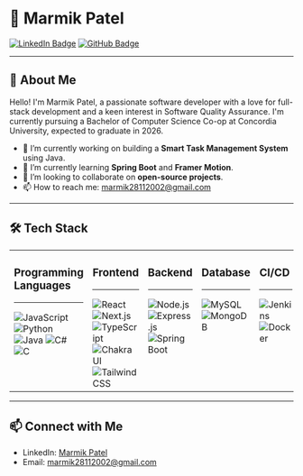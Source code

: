 # 🌟 Marmik Patel

[![LinkedIn Badge](https://img.shields.io/badge/-MarmikPatel-blue?style=flat-square&logo=Linkedin&logoColor=white&link=https://www.linkedin.com/in/marmik-patel/)]((https://www.linkedin.com/in/marmikpatel28/))
[![GitHub Badge](https://img.shields.io/badge/-MarmikPatel-black?style=flat-square&logo=github&logoColor=white&link=https://github.com/marmikpatel)](https://github.com/marmik28)

---

## 🚀 About Me
Hello! I'm Marmik Patel, a passionate software developer with a love for full-stack development and a keen interest in Software Quality Assurance. I'm currently pursuing a Bachelor of Computer Science Co-op at Concordia University, expected to graduate in 2026.

- 🔭 I’m currently working on building a **Smart Task Management System** using Java.
- 🌱 I’m currently learning **Spring Boot** and **Framer Motion**.
- 👯 I’m looking to collaborate on **open-source projects**.
- 📫 How to reach me: marmik28112002@gmail.com

---

## 🛠️ Tech Stack

<div align="center">

<table>
  <tr>
    <td valign="top">
      <h3>Programming Languages</h3>
      <hr />
      <img src="https://img.shields.io/badge/-JavaScript-F7DF1E?style=flat-square&logo=javascript&logoColor=black" alt="JavaScript" />
      <img src="https://img.shields.io/badge/-Python-3776AB?style=flat-square&logo=python&logoColor=white" alt="Python" />
      <img src="https://img.shields.io/badge/-Java-007396?style=flat-square&logo=java&logoColor=white" alt="Java" />
      <img src="https://img.shields.io/badge/-C%23-239120?style=flat-square&logo=csharp&logoColor=white" alt="C#" />
      <img src="https://img.shields.io/badge/-C-A8B9CC?style=flat-square&logo=c&logoColor=black" alt="C" />
    </td>
    <td valign="top">
      <h3>Frontend</h3>
      <hr />
      <img src="https://img.shields.io/badge/-React-61DAFB?style=flat-square&logo=react&logoColor=white" alt="React" />
      <img src="https://img.shields.io/badge/-Next.js-000000?style=flat-square&logo=nextdotjs&logoColor=white" alt="Next.js" />
      <img src="https://img.shields.io/badge/-TypeScript-3178C6?style=flat-square&logo=typescript&logoColor=white" alt="TypeScript" />
      <img src="https://img.shields.io/badge/-Chakra%20UI-319795?style=flat-square&logo=chakraui&logoColor=white" alt="Chakra UI" />
      <img src="https://img.shields.io/badge/-Tailwind%20CSS-38B2AC?style=flat-square&logo=tailwindcss&logoColor=white" alt="Tailwind CSS" />
    </td>
    <td valign="top">
      <h3>Backend</h3>
      <hr />
      <img src="https://img.shields.io/badge/-Node.js-339933?style=flat-square&logo=nodedotjs&logoColor=white" alt="Node.js" />
      <img src="https://img.shields.io/badge/-Express.js-000000?style=flat-square&logo=express&logoColor=white" alt="Express.js" />
      <img src="https://img.shields.io/badge/-Spring%20Boot-6DB33F?style=flat-square&logo=spring&logoColor=white" alt="Spring Boot" />
    </td>
    <td valign="top">
      <h3>Database</h3>
      <hr />
      <img src="https://img.shields.io/badge/-MySQL-4479A1?style=flat-square&logo=mysql&logoColor=white" alt="MySQL" />
      <img src="https://img.shields.io/badge/-MongoDB-47A248?style=flat-square&logo=mongodb&logoColor=white" alt="MongoDB" />
    </td>
    <td valign="top">
      <h3>CI/CD</h3>
      <hr />
      <img src="https://img.shields.io/badge/-Jenkins-D24939?style=flat-square&logo=jenkins&logoColor=white" alt="Jenkins" />
      <img src="https://img.shields.io/badge/-Docker-2496ED?style=flat-square&logo=docker&logoColor=white" alt="Docker" />
    </td>
    <td valign="top">
      <h3>Version Control</h3>
      <hr />
      <img src="https://img.shields.io/badge/-Git-F05032?style=flat-square&logo=git&logoColor=white" alt="Git" />
      <img src="https://img.shields.io/badge/-GitHub-181717?style=flat-square&logo=github&logoColor=white" alt="GitHub" />
    </td>
  </tr>
</table>

</div>


---

<!--
## 📈 GitHub Stats

![Marmik's GitHub Stats](https://github-readme-stats.vercel.app/api?username=marmikpatel&show_icons=true&theme=radical)

---
-->

## 📫 Connect with Me

- LinkedIn: [Marmik Patel](https://www.linkedin.com/in/marmikpatel28/)
- Email: marmik28112002@gmail.com

